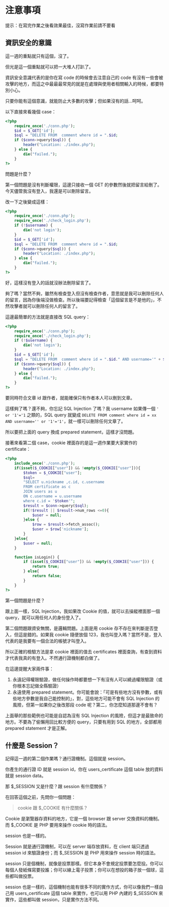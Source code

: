 # 注意事項

提示：在寫完作業之後看效果最佳，沒寫作業前請不要看

## 資訊安全的意識

這一週的重點就只有這個，沒了。

但光是這一個重點就可以把一大堆人打趴了。

資訊安全意識代表的是你在寫 code 的時候會去注意自己的 code 有沒有一些會被攻擊的地方，而這之中最最最常見的就是在處理與使用者相關輸入的時候，都要特別小心。

只要你能有這個意識，就能防止大多數的攻擊；但如果沒有的話...呵呵。

以下直接來看幾個 case：

``` php
<?php 
    require_once('./conn.php'); 
    $id = $_GET['id'];
    $sql = "DELETE FROM  comment where id = ".$id;
    if ($conn->query($sql)) {
        header("Location: ./index.php");
    } else {
        die("failed.");
    }
?>
```

問題是什麼？

第一個問題是沒有判斷權限，這邊只接收一個 GET 的參數然後就把留言給刪了。今天儘管我沒有登入，我還是可以刪除留言。

改一下之後變成這樣：

``` php
<?php 
    require_once('./conn.php'); 
    require_once('./check_login.php');
    if (!$username) {
        die('not login');
    }
    $id = $_GET['id'];
    $sql = "DELETE FROM  comment where id = ".$id;
    if ($conn->query($sql)) {
        header("Location: ./index.php");
    } else {
        die("failed.");
    }
?>
```

好，這樣沒有登入的話就沒辦法刪除留言了。

夠了嗎？當然不夠，雖然有檢查登入但沒有檢查作者，意思就是我可以刪除任何人的留言，因為你後端沒做檢查。所以後端要記得檢查「這個留言是不是他的」，不然攻擊者就可以刪除任何人的留言了。

這邊最簡單的方法就是直接改 SQL query：

``` php
<?php 
    require_once('./conn.php'); 
    require_once('./check_login.php');
    if (!$username) {
        die('not login');
    }
    $id = $_GET['id'];
    $sql = "DELETE FROM  comment where id = ".$id." AND username='" + $username + "'";
    if ($conn->query($sql)) {
        header("Location: ./index.php");
    } else {
        die("failed.");
    }
?>
```

要同時符合文章 id 跟作者，就能確保只有作者本人可以刪到文章。

這樣夠了嗎？還不夠，你忘記 SQL Injection 了嗎？我 username 如果傳一個 `' or '1'='1` 之類的，SQL query 就變成 `DELETE FROM comment where id = xx AND username='' or '1'='1'`，就一樣可以刪除任何文章了。

所以要把上面的 query 換成 prepared statement，這樣才沒問題。

接著來看第二個 case，cookie 裡面存的是這一週作業要大家實作的 certificate：

``` php
<?php 
    include_once('./conn.php');
    if(isset($_COOKIE["user"]) && !empty($_COOKIE["user"])){
        $token = $_COOKIE["user"];
        $sql= 
        "SELECT u.nickname ,c.id, c.username 
        FROM certificate as c
        JOIN users as u
        ON c.username = u.username 
        where c.id = '$token'";
        $result = $conn->query($sql);
        if(!$result || $result->num_rows <=0){
            $user = null;
        }else {
            $row = $result->fetch_assoc();
            $user = $row['nickname'];
        }
    }else{
        $user = null;
    }

    function isLogin() {
        if (isset($_COOKIE["user"]) && !empty($_COOKIE["user"])) {
            return true;
        } else{
            return false;
        }
    }
?>
```

第一個問題是什麼？

跟上面一樣，SQL Injection，我如果改 Cookie 的值，就可以去操縱裡面那一個 query，就可以用任何人的身份登入了。

第二個問題跟資安無關，是邏輯問題。上面是用 cookie 存不存在來判斷是否登入，但這是錯的。如果我 cookie 隨便放個 123，我也叫登入嗎？當然不是，登入代表的是我要有一個合法的帳號才叫登入。

所以正確的檢驗方法是拿 cookie 裡面的值去 certificates 裡面查詢，有查到資料才代表我真的有登入。不然通行證機制都白做了。

在這邊提醒大家兩件事：

1. 永遠記得權限驗證，做任何操作時都要想一下有沒有人可以繞過權限驗證（或你根本忘記做全縣驗證）
2. 永遠使用 prepared statement。你可能會說：「可是有些地方沒有參數，或有些地方參數是我自己能控制的」，對，這些地方可能不會有 SQL Injection 的風險，但第一如果你之後改那段 code 呢？第二，你怎麼知道那邊不會有？

上面舉的那些範例也可能是自認為沒有 SQL Injection 的風險，但這才是最致命的地方。不要為了偷懶用回比較方便的 query，只要有用到 SQL 的地方，全部都用 prepared statement 才是正解。


## 什麼是 Session？

記得這一週的第二個作業嗎？通行證機制。這個就是 session。

你產生的通行證 ID 就是 session id，你在 users_certificate 這個 table 放的資料就是 session data。

那 $_SESSION 又是什麼？跟 session 有什麼關係？

在回答這個之前，先問你一個問題：

> cookie 跟 $_COOKIE 有什麼關係？

Cookie 是瀏覽器存資料的地方，它是一個 browser 跟 server 交換資料的機制。而 $_COOKIE 是 PHP 要用來操作 cookie 時的語法。

session 也是一樣的。

Session 就是通行證機制，可以在 server 端存放資料，在 client 端只透過 session id 來驗證身份；而 $_SESSION 是 PHP 用來操作 session 時的語法。

session 只是個機制，就像是投票那樣。但它本身不會規定投票要怎麼投。你可以每個人發紙條寫要投誰；你可以線上電子投票；你可以在想投的箱子放一個球，這些都叫做投票。

session 也是一樣的，這個機制也能有很多不同的實作方式，你可以像我們一樣自己用 users_certificate 這個 table 來實作，也可以用 PHP 內建的 $_SESSION 來實作，這些都叫做 session，只是實作方法不同。





